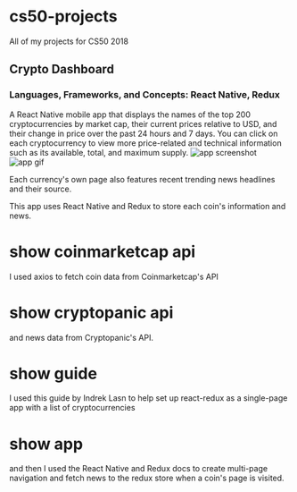 # cs50-projects
All of my projects for CS50 2018


## Crypto Dashboard
### Languages, Frameworks, and Concepts: React Native, Redux
A React Native mobile app that displays the names of the top 200 cryptocurrencies by market cap, their current prices relative to USD, and their change in price over the past 24 hours and 7 days. You can click on each cryptocurrency to view more price-related and technical information such as its available, total, and maximum supply.
![app screenshot](https://github.com/dpett/cs50-projects/blob/master/project/ezgif-4-a876773d80.gif)
![app gif](https://github.com/dpett/cs50-projects/blob/master/project/ezgif-4-a876773d80.gif?raw=true)



Each currency's own page also features recent trending news headlines and their source.

This app uses React Native and Redux to store each coin's information and news.

# show coinmarketcap api

I used axios to fetch coin data from Coinmarketcap's API

# show cryptopanic api

and news data from Cryptopanic's API.

# show guide

I used this guide by Indrek Lasn to help set up react-redux as a single-page app with a list of cryptocurrencies

# show app

and then I used the React Native and Redux docs to create multi-page navigation and fetch news to the redux store when a coin's page is visited.
